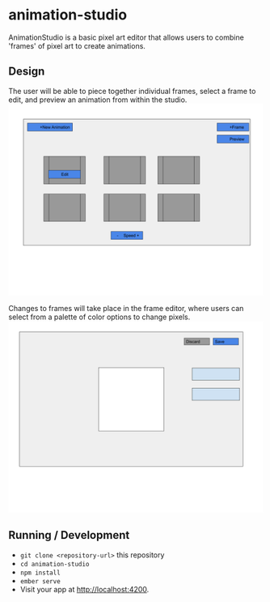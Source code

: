 # animation-studio

AnimationStudio is a basic pixel art editor that allows users to combine 'frames' of pixel art to create animations.

## Design
The user will be able to piece together individual frames, select a frame to edit, and preview an animation from within the studio.
![studio](public/assets/images/studio.png "Animation Studio")

Changes to frames will take place in the frame editor, where users can select from a palette of color options to change pixels.
![frame](public/assets/images/frame.png "Frame Editor")


## Running / Development

* `git clone <repository-url>` this repository
* `cd animation-studio`
* `npm install`
* `ember serve`
* Visit your app at [http://localhost:4200](http://localhost:4200).
